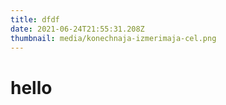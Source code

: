 ```yaml
---
title: dfdf
date: 2021-06-24T21:55:31.208Z
thumbnail: media/konechnaja-izmerimaja-cel.png
---
```

<h1>hello</h1>